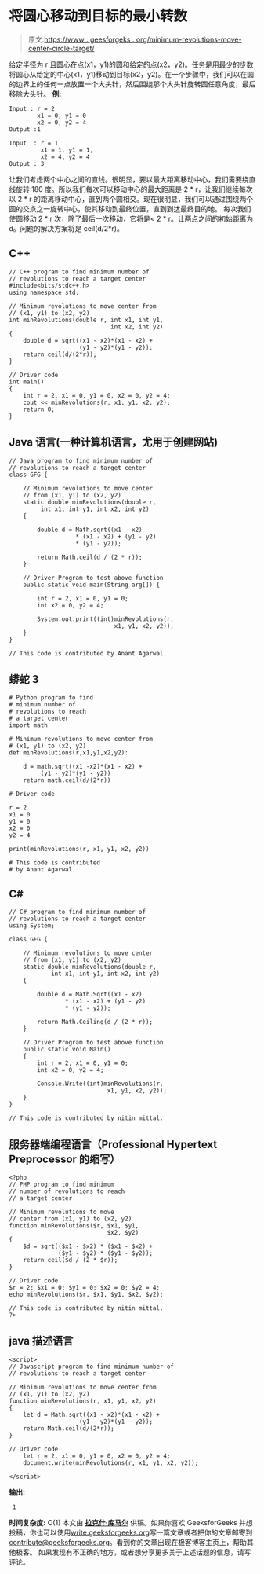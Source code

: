 # 将圆心移动到目标的最小转数

> 原文:[https://www . geesforgeks . org/minimum-revolutions-move-center-circle-target/](https://www.geeksforgeeks.org/minimum-revolutions-move-center-circle-target/)

给定半径为 r 且圆心在点(x1，y1)的圆和给定的点(x2，y2)。任务是用最少的步数将圆心从给定的中心(x1，y1)移动到目标(x2，y2)。在一个步骤中，我们可以在圆的边界上的任何一点放置一个大头针，然后围绕那个大头针旋转圆任意角度，最后移除大头针。
**例:**

```
Input : r = 2 
        x1 = 0, y1 = 0
        x2 = 0, y2 = 4
Output :1

Input  : r = 1
         x1 = 1, y1 = 1,
         x2 = 4, y2 = 4 
Output : 3
```

让我们考虑两个中心之间的直线。很明显，要以最大距离移动中心，我们需要绕直线旋转 180 度。所以我们每次可以移动中心的最大距离是 2 * r，让我们继续每次以 2 * r 的距离移动中心，直到两个圆相交。现在很明显，我们可以通过围绕两个圆的交点之一旋转中心，使其移动到最终位置，直到到达最终目的地。
每次我们使圆移动 2 * r 次，除了最后一次移动，它将是< 2 * r。让两点之间的初始距离为 d。问题的解决方案将是 ceil(d/2*r)。

## C++

```
// C++ program to find minimum number of
// revolutions to reach a target center
#include<bits/stdc++.h>
using namespace std;

// Minimum revolutions to move center from
// (x1, y1) to (x2, y2)
int minRevolutions(double r, int x1, int y1,
                             int x2, int y2)
{
    double d = sqrt((x1 - x2)*(x1 - x2) +
                    (y1 - y2)*(y1 - y2));
    return ceil(d/(2*r));
}

// Driver code
int main()
{
    int r = 2, x1 = 0, y1 = 0, x2 = 0, y2 = 4;
    cout << minRevolutions(r, x1, y1, x2, y2);
    return 0;
}
```

## Java 语言(一种计算机语言，尤用于创建网站)

```
// Java program to find minimum number of
// revolutions to reach a target center
class GFG {

    // Minimum revolutions to move center
    // from (x1, y1) to (x2, y2)
    static double minRevolutions(double r,
         int x1, int y1, int x2, int y2)
    {

        double d = Math.sqrt((x1 - x2)
                   * (x1 - x2) + (y1 - y2)
                   * (y1 - y2));

        return Math.ceil(d / (2 * r));
    }

    // Driver Program to test above function
    public static void main(String arg[]) {

        int r = 2, x1 = 0, y1 = 0;
        int x2 = 0, y2 = 4;

        System.out.print((int)minRevolutions(r,
                              x1, y1, x2, y2));
    }
}

// This code is contributed by Anant Agarwal.
```

## 蟒蛇 3

```
# Python program to find
# minimum number of
# revolutions to reach
# a target center
import math

# Minimum revolutions to move center from
# (x1, y1) to (x2, y2)
def minRevolutions(r,x1,y1,x2,y2):

    d = math.sqrt((x1 -x2)*(x1 - x2) +
         (y1 - y2)*(y1 - y2))
    return math.ceil(d/(2*r))

# Driver code

r = 2
x1 = 0
y1 = 0
x2 = 0
y2 = 4

print(minRevolutions(r, x1, y1, x2, y2))

# This code is contributed
# by Anant Agarwal.
```

## C#

```
// C# program to find minimum number of
// revolutions to reach a target center
using System;

class GFG {

    // Minimum revolutions to move center
    // from (x1, y1) to (x2, y2)
    static double minRevolutions(double r,
            int x1, int y1, int x2, int y2)
    {

        double d = Math.Sqrt((x1 - x2)
                * (x1 - x2) + (y1 - y2)
                * (y1 - y2));

        return Math.Ceiling(d / (2 * r));
    }

    // Driver Program to test above function
    public static void Main()
    {
        int r = 2, x1 = 0, y1 = 0;
        int x2 = 0, y2 = 4;

        Console.Write((int)minRevolutions(r,
                            x1, y1, x2, y2));
    }
}

// This code is contributed by nitin mittal.
```

## 服务器端编程语言（Professional Hypertext Preprocessor 的缩写）

```
<?php
// PHP program to find minimum
// number of revolutions to reach
// a target center

// Minimum revolutions to move
// center from (x1, y1) to (x2, y2)
function minRevolutions($r, $x1, $y1,
                            $x2, $y2)
{
    $d = sqrt(($x1 - $x2) * ($x1 - $x2) +
              ($y1 - $y2) * ($y1 - $y2));
    return ceil($d / (2 * $r));
}

// Driver code
$r = 2; $x1 = 0; $y1 = 0; $x2 = 0; $y2 = 4;
echo minRevolutions($r, $x1, $y1, $x2, $y2);

// This code is contributed by nitin mittal.
?>
```

## java 描述语言

```
<script>
// Javascript program to find minimum number of
// revolutions to reach a target center

// Minimum revolutions to move center from
// (x1, y1) to (x2, y2)
function minRevolutions(r, x1, y1, x2, y2)
{
    let d = Math.sqrt((x1 - x2)*(x1 - x2) +
                    (y1 - y2)*(y1 - y2));
    return Math.ceil(d/(2*r));
}

// Driver code
    let r = 2, x1 = 0, y1 = 0, x2 = 0, y2 = 4;
    document.write(minRevolutions(r, x1, y1, x2, y2));

</script>
```

**输出:**

```
 1
```

**时间复杂度:** O(1)
本文由 [**拉克什·库马尔**](https://www.facebook.com/Rakesh2raj) 供稿。如果你喜欢 GeeksforGeeks 并想投稿，你也可以使用[write.geeksforgeeks.org](https://write.geeksforgeeks.org)写一篇文章或者把你的文章邮寄到 contribute@geeksforgeeks.org。看到你的文章出现在极客博客主页上，帮助其他极客。
如果发现有不正确的地方，或者想分享更多关于上述话题的信息，请写评论。